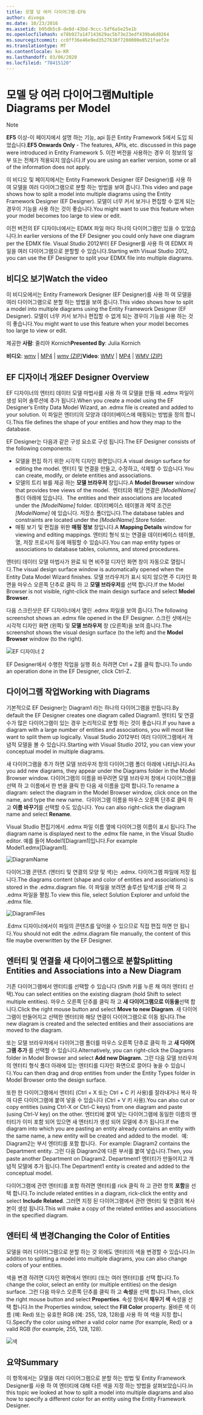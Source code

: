 ```yaml
---
title: 모델 당 여러 다이어그램-EF6
author: divega
ms.date: 10/23/2016
ms.assetid: b95db5c8-de8d-43bd-9ccc-5df6a5e25e1b
ms.openlocfilehash: e78b927a147143629ac5b73e23edf439ba6d0264
ms.sourcegitcommit: cc0ff36e46e9ed3527638f7208000e8521faef2e
ms.translationtype: MT
ms.contentlocale: ko-KR
ms.lasthandoff: 03/06/2020
ms.locfileid: "78415120"
---
```

# <a name="multiple-diagrams-per-model"></a><span data-ttu-id="29318-102">모델 당 여러 다이어그램</span><span class="sxs-lookup"><span data-stu-id="29318-102">Multiple Diagrams per Model</span></span>
> [!NOTE]
> <span data-ttu-id="29318-103">**EF5** 이상-이 페이지에서 설명 하는 기능, api 등은 Entity Framework 5에서 도입 되었습니다.</span><span class="sxs-lookup"><span data-stu-id="29318-103">**EF5 Onwards Only** - The features, APIs, etc. discussed in this page were introduced in Entity Framework 5.</span></span> <span data-ttu-id="29318-104">이전 버전을 사용하는 경우 이 정보의 일부 또는 전체가 적용되지 않습니다.</span><span class="sxs-lookup"><span data-stu-id="29318-104">If you are using an earlier version, some or all of the information does not apply.</span></span>

<span data-ttu-id="29318-105">이 비디오 및 페이지에서는 Entity Framework Designer (EF Designer)를 사용 하 여 모델을 여러 다이어그램으로 분할 하는 방법을 보여 줍니다.</span><span class="sxs-lookup"><span data-stu-id="29318-105">This video and page shows how to split a model into multiple diagrams using the Entity Framework Designer (EF Designer).</span></span> <span data-ttu-id="29318-106">모델이 너무 커서 보거나 편집할 수 없게 되는 경우이 기능을 사용 하는 것이 좋습니다.</span><span class="sxs-lookup"><span data-stu-id="29318-106">You might want to use this feature when your model becomes too large to view or edit.</span></span>

<span data-ttu-id="29318-107">이전 버전의 EF 디자이너에서는 EDMX 파일 마다 하나의 다이어그램만 있을 수 있었습니다.</span><span class="sxs-lookup"><span data-stu-id="29318-107">In earlier versions of the EF Designer you could only have one diagram per the EDMX file.</span></span> <span data-ttu-id="29318-108">Visual Studio 2012부터 EF Designer를 사용 하 여 EDMX 파일을 여러 다이어그램으로 분할할 수 있습니다.</span><span class="sxs-lookup"><span data-stu-id="29318-108">Starting with Visual Studio 2012, you can use the EF Designer to split your EDMX file into multiple diagrams.</span></span>

## <a name="watch-the-video"></a><span data-ttu-id="29318-109">비디오 보기</span><span class="sxs-lookup"><span data-stu-id="29318-109">Watch the video</span></span>
<span data-ttu-id="29318-110">이 비디오에서는 Entity Framework Designer (EF Designer)를 사용 하 여 모델을 여러 다이어그램으로 분할 하는 방법을 보여 줍니다.</span><span class="sxs-lookup"><span data-stu-id="29318-110">This video shows how to split a model into multiple diagrams using the Entity Framework Designer (EF Designer).</span></span> <span data-ttu-id="29318-111">모델이 너무 커서 보거나 편집할 수 없게 되는 경우이 기능을 사용 하는 것이 좋습니다.</span><span class="sxs-lookup"><span data-stu-id="29318-111">You might want to use this feature when your model becomes too large to view or edit.</span></span>

<span data-ttu-id="29318-112">제공한 **사람**: 줄리아 Kornich</span><span class="sxs-lookup"><span data-stu-id="29318-112">**Presented By**: Julia Kornich</span></span>

<span data-ttu-id="29318-113">**비디오**: [wmv](https://download.microsoft.com/download/5/C/2/5C2B52AB-5532-426F-B078-1E253341B5FA/HDI-ITPro-MSDN-winvideo-multiplediagrams.wmv) | [MP4](https://download.microsoft.com/download/5/C/2/5C2B52AB-5532-426F-B078-1E253341B5FA/HDI-ITPro-MSDN-mp4video-multiplediagrams.m4v) | [wmv (ZIP)](https://download.microsoft.com/download/5/C/2/5C2B52AB-5532-426F-B078-1E253341B5FA/HDI-ITPro-MSDN-winvideo-multiplediagrams.zip)</span><span class="sxs-lookup"><span data-stu-id="29318-113">**Video**: [WMV](https://download.microsoft.com/download/5/C/2/5C2B52AB-5532-426F-B078-1E253341B5FA/HDI-ITPro-MSDN-winvideo-multiplediagrams.wmv) | [MP4](https://download.microsoft.com/download/5/C/2/5C2B52AB-5532-426F-B078-1E253341B5FA/HDI-ITPro-MSDN-mp4video-multiplediagrams.m4v) | [WMV (ZIP)](https://download.microsoft.com/download/5/C/2/5C2B52AB-5532-426F-B078-1E253341B5FA/HDI-ITPro-MSDN-winvideo-multiplediagrams.zip)</span></span>

## <a name="ef-designer-overview"></a><span data-ttu-id="29318-114">EF 디자이너 개요</span><span class="sxs-lookup"><span data-stu-id="29318-114">EF Designer Overview</span></span>

<span data-ttu-id="29318-115">EF 디자이너의 엔터티 데이터 모델 마법사를 사용 하 여 모델을 만들 때 .edmx 파일이 생성 되어 솔루션에 추가 됩니다.</span><span class="sxs-lookup"><span data-stu-id="29318-115">When you create a model using the EF Designer’s Entity Data Model Wizard, an .edmx file is created and added to your solution.</span></span> <span data-ttu-id="29318-116">이 파일은 엔터티의 모양과 데이터베이스에 매핑되는 방법을 정의 합니다.</span><span class="sxs-lookup"><span data-stu-id="29318-116">This file defines the shape of your entities and how they map to the database.</span></span>

<span data-ttu-id="29318-117">EF Designer는 다음과 같은 구성 요소로 구성 됩니다.</span><span class="sxs-lookup"><span data-stu-id="29318-117">The EF Designer consists of the following components:</span></span>

-   <span data-ttu-id="29318-118">모델을 편집 하기 위한 시각적 디자인 화면입니다.</span><span class="sxs-lookup"><span data-stu-id="29318-118">A visual design surface for editing the model.</span></span> <span data-ttu-id="29318-119">엔터티 및 연결을 만들고, 수정하고, 삭제할 수 있습니다.</span><span class="sxs-lookup"><span data-stu-id="29318-119">You can create, modify, or delete entities and associations.</span></span>
-   <span data-ttu-id="29318-120">모델의 트리 뷰를 제공 하는 **모델 브라우저** 창입니다.</span><span class="sxs-lookup"><span data-stu-id="29318-120">A **Model Browser** window that provides tree views of the model.</span></span><span data-ttu-id="29318-121">  엔터티와 해당 연결은 *\[ModelName\]* 폴더 아래에 있습니다.</span><span class="sxs-lookup"><span data-stu-id="29318-121">  The entities and their associations are located under the *\[ModelName\]* folder.</span></span> <span data-ttu-id="29318-122">데이터베이스 테이블과 제약 조건은 *\[ModelName\]* 에 있습니다. 저장소 폴더입니다.</span><span class="sxs-lookup"><span data-stu-id="29318-122">The database tables and constraints are located under the *\[ModelName\]*.Store folder.</span></span>
-   <span data-ttu-id="29318-123">매핑 보기 및 편집을 위한 **매핑 정보** 창입니다.</span><span class="sxs-lookup"><span data-stu-id="29318-123">A **Mapping Details** window for viewing and editing mappings.</span></span> <span data-ttu-id="29318-124">엔터티 형식 또는 연결을 데이터베이스 테이블, 열, 저장 프로시저 등에 매핑할 수 있습니다.</span><span class="sxs-lookup"><span data-stu-id="29318-124">You can map entity types or associations to database tables, columns, and stored procedures.</span></span> 

<span data-ttu-id="29318-125">엔터티 데이터 모델 마법사가 완료 되 면 비주얼 디자인 화면 창이 자동으로 열립니다.</span><span class="sxs-lookup"><span data-stu-id="29318-125">The visual design surface window is automatically opened when the Entity Data Model Wizard finishes.</span></span> <span data-ttu-id="29318-126">모델 브라우저가 표시 되지 않으면 주 디자인 화면을 마우스 오른쪽 단추로 클릭 하 고 **모델 브라우저**를 선택 합니다.</span><span class="sxs-lookup"><span data-stu-id="29318-126">If the Model Browser is not visible, right-click the main design surface and select **Model Browser**.</span></span>

<span data-ttu-id="29318-127">다음 스크린샷은 EF 디자이너에서 열린 .edmx 파일을 보여 줍니다.</span><span class="sxs-lookup"><span data-stu-id="29318-127">The following screenshot shows an .edmx file opened in the EF Designer.</span></span> <span data-ttu-id="29318-128">스크린 샷에서는 시각적 디자인 화면 (왼쪽) 및 **모델 브라우저** 창 (오른쪽)을 보여 줍니다.</span><span class="sxs-lookup"><span data-stu-id="29318-128">The screenshot shows the visual design surface (to the left) and the **Model Browser** window (to the right).</span></span>

![EF 디자이너 2](~/ef6/media/efdesigner2.png)

<span data-ttu-id="29318-130">EF Designer에서 수행한 작업을 실행 취소 하려면 Ctrl + Z를 클릭 합니다.</span><span class="sxs-lookup"><span data-stu-id="29318-130">To undo an operation done in the EF Designer, click Ctrl-Z.</span></span>

## <a name="working-with-diagrams"></a><span data-ttu-id="29318-131">다이어그램 작업</span><span class="sxs-lookup"><span data-stu-id="29318-131">Working with Diagrams</span></span>

<span data-ttu-id="29318-132">기본적으로 EF Designer는 Diagram1 라는 하나의 다이어그램을 만듭니다.</span><span class="sxs-lookup"><span data-stu-id="29318-132">By default the EF Designer creates one diagram called Diagram1.</span></span> <span data-ttu-id="29318-133">엔터티 및 연결 수가 많은 다이어그램이 있는 경우 논리적으로 분할 하는 것이 좋습니다.</span><span class="sxs-lookup"><span data-stu-id="29318-133">If you have a diagram with a large number of entities and associations, you will most like want to split them up logically.</span></span> <span data-ttu-id="29318-134">Visual Studio 2012부터 여러 다이어그램에서 개념적 모델을 볼 수 있습니다.</span><span class="sxs-lookup"><span data-stu-id="29318-134">Starting with Visual Studio 2012, you can view your conceptual model in multiple diagrams.</span></span>   

<span data-ttu-id="29318-135">새 다이어그램을 추가 하면 모델 브라우저 창의 다이어그램 폴더 아래에 나타납니다.</span><span class="sxs-lookup"><span data-stu-id="29318-135">As you add new diagrams, they appear under the Diagrams folder in the Model Browser window.</span></span> <span data-ttu-id="29318-136">다이어그램의 이름을 바꾸려면 모델 브라우저 창에서 다이어그램을 선택 하 고 이름에서 한 번을 클릭 한 다음 새 이름을 입력 합니다.</span><span class="sxs-lookup"><span data-stu-id="29318-136">To rename a diagram: select the diagram in the Model Browser window, click once on the name, and type the new name.</span></span> <span data-ttu-id="29318-137"> 다이어그램 이름을 마우스 오른쪽 단추로 클릭 하 고 **이름 바꾸기**를 선택할 수도 있습니다.</span><span class="sxs-lookup"><span data-stu-id="29318-137"> You can also right-click the diagram name and select **Rename**.</span></span>

<span data-ttu-id="29318-138">Visual Studio 편집기에서 .edmx 파일 이름 옆에 다이어그램 이름이 표시 됩니다.</span><span class="sxs-lookup"><span data-stu-id="29318-138">The diagram name is displayed next to the .edmx file name, in the Visual Studio editor.</span></span> <span data-ttu-id="29318-139">예를 들어 Model1\[Diagram1\]입니다.</span><span class="sxs-lookup"><span data-stu-id="29318-139">For example Model1.edmx\[Diagram1\].</span></span>

![DiagramName](~/ef6/media/diagramname.png)

<span data-ttu-id="29318-141">다이어그램 콘텐츠 (엔터티 및 연결의 모양 및 색)는 .edmx. 다이어그램 파일에 저장 됩니다.</span><span class="sxs-lookup"><span data-stu-id="29318-141">The diagrams content (shape and color of entities and associations) is stored in the .edmx.diagram file.</span></span> <span data-ttu-id="29318-142">이 파일을 보려면 솔루션 탐색기를 선택 하 고 .edmx 파일을 펼침.</span><span class="sxs-lookup"><span data-stu-id="29318-142">To view this file, select Solution Explorer and unfold the .edmx file.</span></span> 

![DiagramFiles](~/ef6/media/diagramfiles.png)

<span data-ttu-id="29318-144">.Edmx 디자이너에서이 파일의 콘텐츠를 덮어쓸 수 있으므로 직접 편집 하면 안 됩니다.</span><span class="sxs-lookup"><span data-stu-id="29318-144">You should not edit the .edmx.diagram file manually, the content of this file maybe overwritten by the EF Designer.</span></span>
 
## <a name="splitting-entities-and-associations-into-a-new-diagram"></a><span data-ttu-id="29318-145">엔터티 및 연결을 새 다이어그램으로 분할</span><span class="sxs-lookup"><span data-stu-id="29318-145">Splitting Entities and Associations into a New Diagram</span></span>

<span data-ttu-id="29318-146">기존 다이어그램에서 엔터티를 선택할 수 있습니다 (Shift 키를 누른 채 여러 엔터티 선택).</span><span class="sxs-lookup"><span data-stu-id="29318-146">You can select entities on the existing diagram (hold Shift to select multiple entities).</span></span> <span data-ttu-id="29318-147">마우스 오른쪽 단추를 클릭 하 고 **새 다이어그램으로 이동을**선택 합니다.</span><span class="sxs-lookup"><span data-stu-id="29318-147">Click the right mouse button and select **Move to new Diagram**.</span></span> <span data-ttu-id="29318-148">새 다이어그램이 만들어지고 선택한 엔터티와 해당 연결이 다이어그램으로 이동 됩니다.</span><span class="sxs-lookup"><span data-stu-id="29318-148">The new diagram is created and the selected entities and their associations are moved to the diagram.</span></span>

<span data-ttu-id="29318-149">또는 모델 브라우저에서 다이어그램 폴더를 마우스 오른쪽 단추로 클릭 하 고 **새 다이어그램 추가** 를 선택할 수 있습니다.</span><span class="sxs-lookup"><span data-stu-id="29318-149">Alternatively, you can right-click the Diagrams folder in Model Browser and select **Add new Diagram.**</span></span> <span data-ttu-id="29318-150">그런 다음 모델 브라우저의 엔터티 형식 폴더 아래에 있는 엔터티를 디자인 화면으로 끌어다 놓을 수 있습니다.</span><span class="sxs-lookup"><span data-stu-id="29318-150">You can then drag and drop entities from under the Entity Types folder in Model Browser onto the design surface.</span></span>

<span data-ttu-id="29318-151">또한 한 다이어그램에서 엔터티 (Ctrl + X 또는 Ctrl + C 키 사용)를 잘라내거나 복사 하 여 다른 다이어그램에 붙여 넣을 수 있습니다 (Ctrl + V 키 사용).</span><span class="sxs-lookup"><span data-stu-id="29318-151">You can also cut or copy entities (using Ctrl-X or Ctrl-C keys) from one diagram and paste (using Ctrl-V key) on the other.</span></span> <span data-ttu-id="29318-152">엔터티에 붙여 넣는 다이어그램에 동일한 이름의 엔터티가 이미 포함 되어 있으면 새 엔터티가 생성 되어 모델에 추가 됩니다.</span><span class="sxs-lookup"><span data-stu-id="29318-152">If the diagram into which you are pasting an entity already contains an entity with the same name, a new entity will be created and added to the model.</span></span><span data-ttu-id="29318-153">  예: Diagram2는 부서 엔터티를 포함 합니다.</span><span class="sxs-lookup"><span data-stu-id="29318-153">  For example: Diagram2 contains the Department entity.</span></span> <span data-ttu-id="29318-154">그런 다음 Diagram2에 다른 부서를 붙여 넣습니다.</span><span class="sxs-lookup"><span data-stu-id="29318-154">Then, you paste another Department on Diagram2.</span></span> <span data-ttu-id="29318-155">Department1 엔터티가 만들어지고 개념적 모델에 추가 됩니다.</span><span class="sxs-lookup"><span data-stu-id="29318-155">The Department1 entity is created and added to the conceptual model.</span></span>   

<span data-ttu-id="29318-156">다이어그램에 관련 엔터티를 포함 하려면 엔터티를 rick 클릭 하 고 관련 항목 **포함**을 선택 합니다.</span><span class="sxs-lookup"><span data-stu-id="29318-156">To include related entities in a diagram, rick-click the entity and select **Include Related**.</span></span> <span data-ttu-id="29318-157">그러면 지정 된 다이어그램에서 관련 엔터티 및 연결의 복사본이 생성 됩니다.</span><span class="sxs-lookup"><span data-stu-id="29318-157">This will make a copy of the related entities and associations in the specified diagram.</span></span>

## <a name="changing-the-color-of-entities"></a><span data-ttu-id="29318-158">엔터티 색 변경</span><span class="sxs-lookup"><span data-stu-id="29318-158">Changing the Color of Entities</span></span>

<span data-ttu-id="29318-159">모델을 여러 다이어그램으로 분할 하는 것 외에도 엔터티의 색을 변경할 수 있습니다.</span><span class="sxs-lookup"><span data-stu-id="29318-159">In addition to splitting a model into multiple diagrams, you can also change colors of your entities.</span></span>

<span data-ttu-id="29318-160">색을 변경 하려면 디자인 화면에서 엔터티 (또는 여러 엔터티)를 선택 합니다.</span><span class="sxs-lookup"><span data-stu-id="29318-160">To change the color, select an entity (or multiple entities) on the design surface.</span></span> <span data-ttu-id="29318-161">그런 다음 마우스 오른쪽 단추를 클릭 하 고 **속성**을 선택 합니다.</span><span class="sxs-lookup"><span data-stu-id="29318-161">Then, click the right mouse button and select **Properties**.</span></span> <span data-ttu-id="29318-162">속성 창에서 **채우기 색** 속성을 선택 합니다.</span><span class="sxs-lookup"><span data-stu-id="29318-162">In the Properties window, select the **Fill Color** property.</span></span> <span data-ttu-id="29318-163">올바른 색 이름 (예: Red) 또는 유효한 RGB (예: 255, 128, 128)를 사용 하 여 색을 지정 합니다.</span><span class="sxs-lookup"><span data-stu-id="29318-163">Specify the color using either a valid color name (for example, Red) or a valid RGB (for example, 255, 128, 128).</span></span> 

![색](~/ef6/media/color.png)

## <a name="summary"></a><span data-ttu-id="29318-165">요약</span><span class="sxs-lookup"><span data-stu-id="29318-165">Summary</span></span>

<span data-ttu-id="29318-166">이 항목에서는 모델을 여러 다이어그램으로 분할 하는 방법 및 Entity Framework Designer를 사용 하 여 엔터티에 대해 다른 색을 지정 하는 방법을 살펴보았습니다.</span><span class="sxs-lookup"><span data-stu-id="29318-166">In this topic we looked at how to split a model into multiple diagrams and also how to specify a different color for an entity using the Entity Framework Designer.</span></span> 
